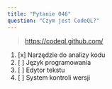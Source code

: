 ```yaml
---
title: "Pytanie 046"
question: "Czym jest CodeQL?"
---
```



> https://codeql.github.com/
1. [x] Narzędzie do analizy kodu
1. [ ] Język programowania
1. [ ] Edytor tekstu
1. [ ] System kontroli wersji
